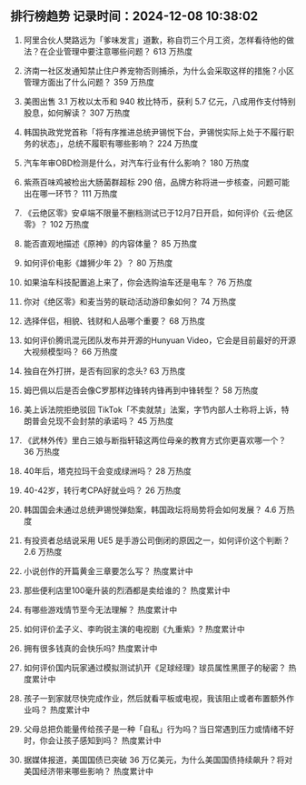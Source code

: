 
## 排行榜趋势 记录时间：2024-12-08 10:38:02
  
  1. 阿里合伙人樊路远为「爹味发言」道歉，称自罚三个月工资，怎样看待他的做法？在企业管理中要注意哪些问题？ 613 万热度
    
  2. 济南一社区发通知禁止住户养宠物否则捕杀，为什么会采取这样的措施？小区管理方面出了什么问题？ 359 万热度
    
  3. 美图出售 3.1 万枚以太币和 940 枚比特币，获利 5.7 亿元，八成用作支付特别股息，如何解读？ 307 万热度
    
  4. 韩国执政党党首称「将有序推进总统尹锡悦下台，尹锡悦实际上处于不履行职务的状态」，总统不履职有哪些影响？ 224 万热度
    
  5. 汽车年审OBD检测是什么，对汽车行业有什么影响？ 180 万热度
    
  6. 紫燕百味鸡被检出大肠菌群超标 290 倍，品牌方称将进一步核查，问题可能出在哪一环节？ 111 万热度
    
  7. 《云绝区零》安卓端不限量不删档测试已于12月7日开启，如何评价《云·绝区零》？ 102 万热度
    
  8. 能否直观地描述《原神》的内容体量？ 85 万热度
    
  9. 如何评价电影《雄狮少年 2》？ 80 万热度
    
  10. 如果油车科技配置追上来了，你会选购油车还是电车？ 76 万热度
    
  11. 你对《绝区零》和麦当劳的联动活动游印象如何？ 74 万热度
    
  12. 选择伴侣，相貌、钱财和人品哪个重要？ 68 万热度
    
  13. 如何评价腾讯混元团队发布并开源的Hunyuan Video，它会是目前最好的开源大视频模型吗？ 66 万热度
    
  14. 独自在外打拼，是否有回家的念头? 63 万热度
    
  15. 姆巴佩以后是否会像C罗那样边锋转内锋再到中锋转型？ 58 万热度
    
  16. 美上诉法院拒绝驳回 TikTok「不卖就禁」法案，字节内部人士称将上诉，特朗普会兑现不会封禁的承诺吗？ 45 万热度
    
  17. 《武林外传》里白三娘与断指轩辕这两位母亲的教育方式你更喜欢哪一个？ 36 万热度
    
  18. 40年后，塔克拉玛干会变成绿洲吗？ 28 万热度
    
  19. 40-42岁，转行考CPA好就业吗？ 26 万热度
    
  20. 韩国国会未通过总统尹锡悦弹劾案，韩国政坛将局势将会如何发展？ 4.6 万热度
    
  21. 有投资者总结说采用 UE5 是手游公司倒闭的原因之一，如何评价这个判断？ 2.6 万热度
    
  22. 小说创作的开篇黄金三章要怎么写？ 热度累计中
    
  23. 那些便利店里100毫升装的烈酒都是卖给谁的？ 热度累计中
    
  24. 有哪些游戏情节至今无法理解？ 热度累计中
    
  25. 如何评价孟子义、李昀锐主演的电视剧《九重紫》? 热度累计中
    
  26. 拥有很多钱真的会快乐吗? 热度累计中
    
  27. 如何评价国内玩家通过模拟测试扒开《足球经理》球员属性黑匣子的秘密？ 热度累计中
    
  28. 孩子一到家就尽快完成作业，然后就看平板或电视，我该阻止或者布置额外作业吗？ 热度累计中
    
  29. 父母总把负能量传给孩子是一种「自私」行为吗？当日常遇到压力或情绪不好时，你会让孩子感知到吗？ 热度累计中
    
  30. 据媒体报道，美国国债已突破 36 万亿美元，为什么美国国债持续飙升？将对美国经济带来哪些影响？ 热度累计中
    
